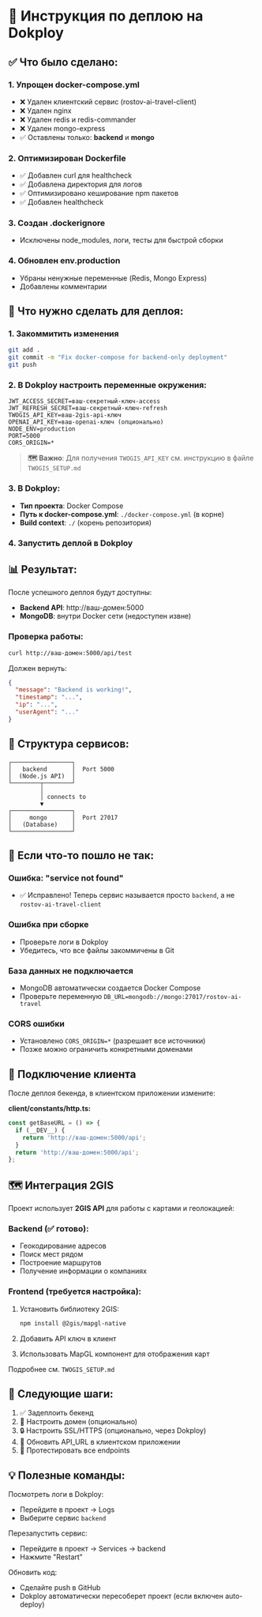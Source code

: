 # 📝 Инструкция по деплою на Dokploy

## ✅ Что было сделано:

### 1. Упрощен docker-compose.yml
- ❌ Удален клиентский сервис (rostov-ai-travel-client)
- ❌ Удален nginx
- ❌ Удален redis и redis-commander
- ❌ Удален mongo-express
- ✅ Оставлены только: **backend** и **mongo**

### 2. Оптимизирован Dockerfile
- ✅ Добавлен curl для healthcheck
- ✅ Добавлена директория для логов
- ✅ Оптимизировано кеширование npm пакетов
- ✅ Добавлен healthcheck

### 3. Создан .dockerignore
- Исключены node_modules, логи, тесты для быстрой сборки

### 4. Обновлен env.production
- Убраны ненужные переменные (Redis, Mongo Express)
- Добавлены комментарии

## 🚀 Что нужно сделать для деплоя:

### 1. Закоммитить изменения
```bash
git add .
git commit -m "Fix docker-compose for backend-only deployment"
git push
```

### 2. В Dokploy настроить переменные окружения:
```
JWT_ACCESS_SECRET=ваш-секретный-ключ-access
JWT_REFRESH_SECRET=ваш-секретный-ключ-refresh
TWOGIS_API_KEY=ваш-2gis-api-ключ
OPENAI_API_KEY=ваш-openai-ключ (опционально)
NODE_ENV=production
PORT=5000
CORS_ORIGIN=*
```

> **🗺️ Важно**: Для получения `TWOGIS_API_KEY` см. инструкцию в файле `TWOGIS_SETUP.md`

### 3. В Dokploy:
- **Тип проекта**: Docker Compose
- **Путь к docker-compose.yml**: `./docker-compose.yml` (в корне)
- **Build context**: `./` (корень репозитория)

### 4. Запустить деплой в Dokploy

## 📊 Результат:

После успешного деплоя будут доступны:
- **Backend API**: http://ваш-домен:5000
- **MongoDB**: внутри Docker сети (недоступен извне)

### Проверка работы:
```bash
curl http://ваш-домен:5000/api/test
```

Должен вернуть:
```json
{
  "message": "Backend is working!",
  "timestamp": "...",
  "ip": "...",
  "userAgent": "..."
}
```

## 🔧 Структура сервисов:

```
┌─────────────────┐
│   backend       │  Port 5000
│  (Node.js API)  │
└────────┬────────┘
         │
         │ connects to
         ▼
┌─────────────────┐
│     mongo       │  Port 27017
│   (Database)    │
└─────────────────┘
```

## 🐛 Если что-то пошло не так:

### Ошибка: "service not found"
- ✅ Исправлено! Теперь сервис называется просто `backend`, а не `rostov-ai-travel-client`

### Ошибка при сборке
- Проверьте логи в Dokploy
- Убедитесь, что все файлы закоммичены в Git

### База данных не подключается
- MongoDB автоматически создается Docker Compose
- Проверьте переменную `DB_URL=mongodb://mongo:27017/rostov-ai-travel`

### CORS ошибки
- Установлено `CORS_ORIGIN=*` (разрешает все источники)
- Позже можно ограничить конкретными доменами

## 📱 Подключение клиента

После деплоя бекенда, в клиентском приложении измените:

**client/constants/http.ts:**
```typescript
const getBaseURL = () => {
  if (__DEV__) {
    return 'http://ваш-домен:5000/api';
  }
  return 'http://ваш-домен:5000/api';
};
```

## 🗺️ Интеграция 2GIS

Проект использует **2GIS API** для работы с картами и геолокацией:

### Backend (✅ готово):
- Геокодирование адресов
- Поиск мест рядом
- Построение маршрутов
- Получение информации о компаниях

### Frontend (требуется настройка):
1. Установить библиотеку 2GIS:
   ```bash
   npm install @2gis/mapgl-native
   ```

2. Добавить API ключ в клиент

3. Использовать MapGL компонент для отображения карт

Подробнее см. `TWOGIS_SETUP.md`

## 🎯 Следующие шаги:

1. ✅ Задеплоить бекенд
2. 🔄 Настроить домен (опционально)
3. 🔒 Настроить SSL/HTTPS (опционально, через Dokploy)
4. 📱 Обновить API_URL в клиентском приложении
5. 🧪 Протестировать все endpoints

## 💡 Полезные команды:

Посмотреть логи в Dokploy:
- Перейдите в проект → Logs
- Выберите сервис `backend`

Перезапустить сервис:
- Перейдите в проект → Services → backend
- Нажмите "Restart"

Обновить код:
- Сделайте push в GitHub
- Dokploy автоматически пересоберет проект (если включен auto-deploy)

